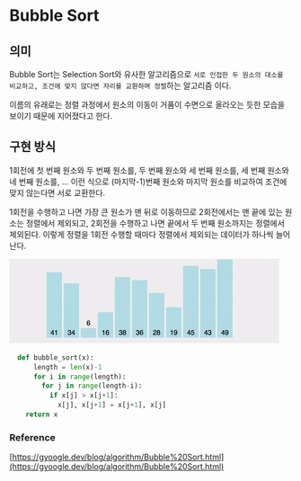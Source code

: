# Bubble Sort

## 의미

Bubble Sort는 Selection Sort와 유사한 알고리즘으로 `서로 인접한 두 원소의 대소를 비교하고, 조건에 맞지 않다면 자리를 교환하며 정렬`하는 알고리즘 이다.

이름의 유래로는 정렬 과정에서 원소의 이동이 거품이 수면으로 올라오는 듯한 모습을 보이기 때문에 지어졌다고 한다.

## 구현 방식

1회전에 첫 번째 원소와 두 번째 원소를, 두 번째 원소와 세 번째 원소를, 세 번째 원소와 네 번째 원소를, … 이런 식으로 (마지막-1)번째 원소와 마지막 원소를 비교하여 조건에 맞지 않는다면 서로 교환한다.

1회전을 수행하고 나면 가장 큰 원소가 맨 뒤로 이동하므로 2회전에서는 맨 끝에 있는 원소는 정렬에서 제외되고, 2회전을 수행하고 나면 끝에서 두 번째 원소까지는 정렬에서 제외된다. 이렇게 정렬을 1회전 수행할 때마다 정렬에서 제외되는 데이터가 하나씩 늘어난다.

![bubbleSort](../assets/bubble-sort.gif)

```python
  def bubble_sort(x):
      length = len(x)-1
      for i in range(length):
        for j in range(length-i):
          if x[j] > x[j+1]:
            x[j], x[j+1] = x[j+1], x[j]
    return x
```

### Reference

[https://gyoogle.dev/blog/algorithm/Bubble%20Sort.html](https://gyoogle.dev/blog/algorithm/Bubble%20Sort.html)
